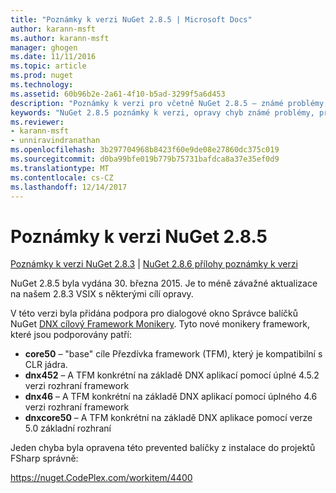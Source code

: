 ```yaml
---
title: "Poznámky k verzi NuGet 2.8.5 | Microsoft Docs"
author: karann-msft
ms.author: karann-msft
manager: ghogen
ms.date: 11/11/2016
ms.topic: article
ms.prod: nuget
ms.technology: 
ms.assetid: 60b96b2e-2a61-4f10-b5ad-3299f5a6d453
description: "Poznámky k verzi pro včetně NuGet 2.8.5 – známé problémy, opravy chyb, přidaných funkcí a chcete."
keywords: "NuGet 2.8.5 poznámky k verzi, opravy chyb známé problémy, přidat funkce, chcete"
ms.reviewer:
- karann-msft
- unniravindranathan
ms.openlocfilehash: 3b297704968b8423f60e9de08e27860dc375c019
ms.sourcegitcommit: d0ba99bfe019b779b75731bafdca8a37e35ef0d9
ms.translationtype: MT
ms.contentlocale: cs-CZ
ms.lasthandoff: 12/14/2017
---
```

# <a name="nuget-285-release-notes"></a>Poznámky k verzi NuGet 2.8.5

[Poznámky k verzi NuGet 2.8.3](../release-notes/nuget-2.8.3.md) | [NuGet 2.8.6 přílohy poznámky k verzi](../release-notes/nuget-2.8.6.md)

NuGet 2.8.5 byla vydána 30. března 2015. Je to méně závažné aktualizace na našem 2.8.3 VSIX s některými cílí opravy.

V této verzi byla přidána podpora pro dialogové okno Správce balíčků NuGet [DNX cílový Framework Monikery](https://github.com/aspnet/dnx).  Tyto nové monikery framework, které jsou podporovány patří:

* **core50** – "base" cíle Přezdívka framework (TFM), který je kompatibilní s CLR jádra.
* **dnx452** – A TFM konkrétní na základě DNX aplikací pomocí úplné 4.5.2 verzi rozhraní framework
* **dnx46** – A TFM konkrétní na základě DNX aplikací pomocí úplného 4.6 verzi rozhraní framework
* **dnxcore50** – A TFM konkrétní na základě DNX aplikace pomocí verze 5.0 základní rozhraní

Jeden chyba byla opravena této prevented balíčky z instalace do projektů FSharp správně:

https://nuget.CodePlex.com/workitem/4400